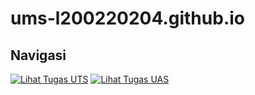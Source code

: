 # ums-l200220204.github.io

## Navigasi

[![Lihat Tugas UTS](https://img.shields.io/badge/Lihat-Tugas%20UTS-blue)](./tugas_ipsd_uts.py)
[![Lihat Tugas UAS](https://img.shields.io/badge/Lihat-Tugas%20UAS-blue)](./UAS/laporan.html)
